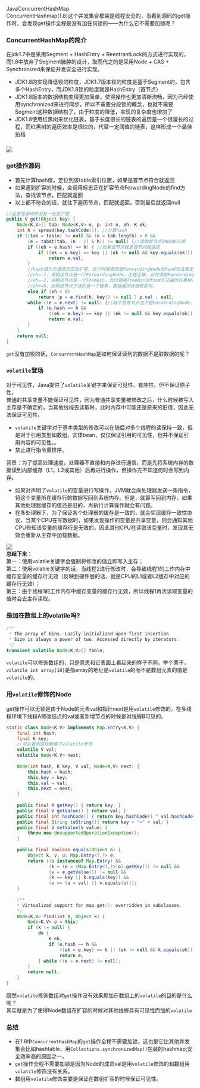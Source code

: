 JavaConcurrentHashMap<br />ConcurrentHashmap(1.8)这个并发集合框架是线程安全的，当看到源码的get操作时，会发现get操作全程是没有加任何锁的——为什么它不需要加锁呢？
<a name="FM9VW"></a>
### ConcurrentHashMap的简介
在jdk1.7中是采用Segment + HashEntry + ReentrantLock的方式进行实现的，而1.8中放弃了Segment臃肿的设计，取而代之的是采用Node + CAS + Synchronized来保证并发安全进行实现。

- JDK1.8的实现降低锁的粒度，JDK1.7版本锁的粒度是基于Segment的，包含多个HashEntry，而JDK1.8锁的粒度就是HashEntry（首节点）
- JDK1.8版本的数据结构变得更加简单，使得操作也更加清晰流畅，因为已经使用synchronized来进行同步，所以不需要分段锁的概念，也就不需要Segment这种数据结构了，由于粒度的降低，实现的复杂度也增加了
- JDK1.8使用红黑树来优化链表，基于长度很长的链表的遍历是一个很漫长的过程，而红黑树的遍历效率是很快的，代替一定阈值的链表，这样形成一个最佳拍档
<a name="w5L3Z"></a>
### ![](https://cdn.nlark.com/yuque/0/2022/png/396745/1654662618658-126df320-da2d-433e-a26f-462f091e3081.png#clientId=uc43a7c02-281b-4&from=paste&id=u5c5de4b8&originHeight=261&originWidth=768&originalType=url&ratio=1&rotation=0&showTitle=false&status=done&style=shadow&taskId=u5c4f8c29-ee12-43c5-b791-59130b15825&title=)
<a name="OjyDO"></a>
### get操作源码

- 首先计算hash值，定位到该table索引位置，如果是首节点符合就返回
- 如果遇到扩容的时候，会调用标志正在扩容节点ForwardingNode的find方法，查找该节点，匹配就返回
- 以上都不符合的话，就往下遍历节点，匹配就返回，否则最后就返回null
```java
//会发现源码中没有一处加了锁
public V get(Object key) {
	Node<K,V>[] tab; Node<K,V> e, p; int n, eh; K ek;
	int h = spread(key.hashCode()); //计算hash
	if ((tab = table) != null && (n = tab.length) > 0 &&
		(e = tabAt(tab, (n - 1) & h)) != null) {//读取首节点的Node元素
		if ((eh = e.hash) == h) { //如果该节点就是首节点就返回
			if ((ek = e.key) == key || (ek != null && key.equals(ek)))
				return e.val;
		}
		//hash值为负值表示正在扩容，这个时候查的是ForwardingNode的find方法来定位到nextTable来
		//eh=-1，说明该节点是一个ForwardingNode，正在迁移，此时调用ForwardingNode的find方法去nextTable里找。
		//eh=-2，说明该节点是一个TreeBin，此时调用TreeBin的find方法遍历红黑树，由于红黑树有可能正在旋转变色，所以find里会有读写锁。
		//eh>=0，说明该节点下挂的是一个链表，直接遍历该链表即可。
		else if (eh < 0)
			return (p = e.find(h, key)) != null ? p.val : null;
		while ((e = e.next) != null) {//既不是首节点也不是ForwardingNode，那就往下遍历
			if (e.hash == h &&
				((ek = e.key) == key || (ek != null && key.equals(ek))))
				return e.val;
		}
	}
	return null;
}
```
`get`没有加锁的话，`ConcurrentHashMap`是如何保证读到的数据不是脏数据的呢？
<a name="qIWdo"></a>
### `volatile`登场
对于可见性，Java提供了`volatile`关键字来保证可见性、有序性。但不保证原子性。<br />普通的共享变量不能保证可见性，因为普通共享变量被修改之后，什么时候被写入主存是不确定的，当其他线程去读取时，此时内存中可能还是原来的旧值，因此无法保证可见性。

- `volatile`关键字对于基本类型的修改可以在随后对多个线程的读保持一致，但是对于引用类型如数组，实体bean，仅仅保证引用的可见性，但并不保证引用内容的可见性。。
- 禁止进行指令重排序。

背景：为了提高处理速度，处理器不直接和内存进行通信，而是先将系统内存的数据读到内部缓存（L1，L2或其他）后再进行操作，但操作完不知道何时会写到内存。

- 如果对声明了`volatile`的变量进行写操作，JVM就会向处理器发送一条指令，将这个变量所在缓存行的数据写回到系统内存。但是，就算写回到内存，如果其他处理器缓存的值还是旧的，再执行计算操作就会有问题。
- 在多处理器下，为了保证各个处理器的缓存是一致的，就会实现缓存一致性协议，当某个CPU在写数据时，如果发现操作的变量是共享变量，则会通知其他CPU告知该变量的缓存行是无效的，因此其他CPU在读取该变量时，发现其无效会重新从主存中加载数据。

![](https://cdn.nlark.com/yuque/0/2022/jpeg/396745/1654662618658-9fea780b-f470-4916-94ef-2c13f586f746.jpeg#clientId=uc43a7c02-281b-4&from=paste&id=ua95ed4aa&originHeight=434&originWidth=1000&originalType=url&ratio=1&rotation=0&showTitle=false&status=done&style=shadow&taskId=ub1642f7e-5327-4f1d-acde-71d5c184ce4&title=)<br />**总结下来：**<br />第一：使用volatile关键字会强制将修改的值立即写入主存；<br />第二：使用volatile关键字的话，当线程2进行修改时，会导致线程1的工作内存中缓存变量的缓存行无效（反映到硬件层的话，就是CPU的L1或者L2缓存中对应的缓存行无效）；<br />第三：由于线程1的工作内存中缓存变量的缓存行无效，所以线程1再次读取变量的值时会去主存读取。
<a name="awm2V"></a>
### 是加在数组上的volatile吗?
```java
/**
 * The array of bins. Lazily initialized upon first insertion.
 * Size is always a power of two. Accessed directly by iterators.
 */
transient volatile Node<K,V>[] table;
```
`volatile`可以修饰数组的，只是意思和它表面上看起来的样子不同。举个栗子，`volatile int array[10]`是指array的地址是`volatile`的而不是数组元素的值是`volatile`的。
<a name="VC9tM"></a>
### 用`volatile`修饰的Node
get操作可以无锁是由于Node的元素val和指针next是用`volatile`修饰的，在多线程环境下线程A修改结点的val或者新增节点的时候是对线程B可见的。
```java
static class Node<K,V> implements Map.Entry<K,V> {
	final int hash;
	final K key;
	//可以看到这些都用了volatile修饰
	volatile V val;
	volatile Node<K,V> next;
	
	Node(int hash, K key, V val, Node<K,V> next) {
		this.hash = hash;
		this.key = key;
		this.val = val;
		this.next = next;
	}
	
	public final K getKey() { return key; }
	public final V getValue() { return val; }
	public final int hashCode() { return key.hashCode() ^ val.hashCode(); }
	public final String toString(){ return key + "=" + val; }
	public final V setValue(V value) {
		throw new UnsupportedOperationException();
	}
	
	public final boolean equals(Object o) {
		Object k, v, u; Map.Entry<?,?> e;
		return ((o instanceof Map.Entry) &&
				(k = (e = (Map.Entry<?,?>)o).getKey()) != null &&
				(v = e.getValue()) != null &&
				(k == key || k.equals(key)) &&
				(v == (u = val) || v.equals(u))); 
	}
	
	/**
	* Virtualized support for map.get(); overridden in subclasses.
	*/
	Node<K,V> find(int h, Object k) {
		Node<K,V> e = this;
		if (k != null) {
			do {
				K ek;
				if (e.hash == h &&
					((ek = e.key) == k || (ek != null && k.equals(ek))))
					return e;
			} while ((e = e.next) != null);
		}
		return null;
	}
}
```
既然`volatile`修饰数组对`get`操作没有效果那加在数组上的`volatile`的目的是什么呢？<br />其实就是为了使得Node数组在扩容的时候对其他线程具有可见性而加的`volatile`
<a name="JPBY7"></a>
### 总结

- 在1.8中`ConcurrentHashMap`的`get`操作全程不需要加锁，这也是它比其他并发集合比如hashtable、用`Collections.synchronizedMap()`包装的hashmap;安全效率高的原因之一。
- `get`操作全程不需要加锁是因为Node的成员val是用`volatile`修饰的和数组用`volatile`修饰没有关系。
- 数组用`volatile`修饰主要是保证在数组扩容的时候保证可见性。
